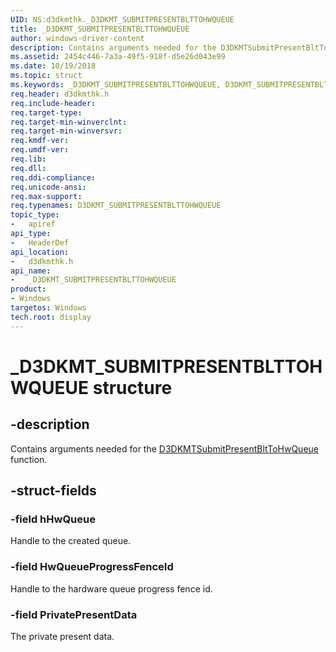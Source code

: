 ```yaml
---
UID: NS:d3dkmthk._D3DKMT_SUBMITPRESENTBLTTOHWQUEUE
title: _D3DKMT_SUBMITPRESENTBLTTOHWQUEUE
author: windows-driver-content
description: Contains arguments needed for the D3DKMTSubmitPresentBltToHwQueue function.
ms.assetid: 2454c446-7a3a-49f5-918f-d5e26d043e99
ms.date: 10/19/2018
ms.topic: struct
ms.keywords: _D3DKMT_SUBMITPRESENTBLTTOHWQUEUE, D3DKMT_SUBMITPRESENTBLTTOHWQUEUE,
req.header: d3dkmthk.h
req.include-header:
req.target-type:
req.target-min-winverclnt:
req.target-min-winversvr:
req.kmdf-ver:
req.umdf-ver:
req.lib:
req.dll:
req.ddi-compliance:
req.unicode-ansi:
req.max-support:
req.typenames: D3DKMT_SUBMITPRESENTBLTTOHWQUEUE
topic_type:
-	apiref
api_type:
-	HeaderDef
api_location:
-	d3dkmthk.h
api_name:
-	_D3DKMT_SUBMITPRESENTBLTTOHWQUEUE
product: 
- Windows
targetos: Windows
tech.root: display
---
```


# _D3DKMT_SUBMITPRESENTBLTTOHWQUEUE structure

## -description

Contains arguments needed for the [D3DKMTSubmitPresentBltToHwQueue](nf-d3dkmthk-d3dkmtsubmitpresentblttohwqueue.md) function.

## -struct-fields

### -field hHwQueue

Handle to the created queue.

### -field HwQueueProgressFenceId

Handle to the hardware queue progress fence id.

### -field PrivatePresentData

The private present data.

